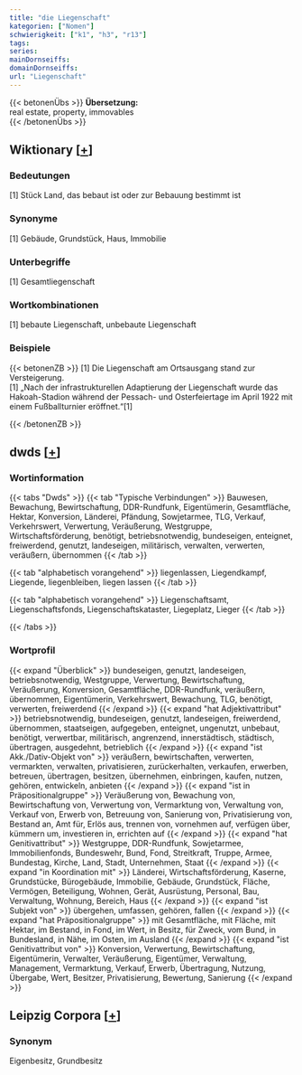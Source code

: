 ```yaml
---
title: "die Liegenschaft"
kategorien: ["Nomen"]
schwierigkeit: ["k1", "h3", "r13"]
tags:
series:
mainDornseiffs:
domainDornseiffs:
url: "Liegenschaft"
---
```


{{< betonenÜbs >}}
**Übersetzung:**  
real estate, property, immovables  
{{< /betonenÜbs >}}

## Wiktionary [[+](https://de.wiktionary.org/wiki/Liegenschaft)]

### Bedeutungen
[1] Stück Land, das bebaut ist oder zur Bebauung bestimmt ist  

### Synonyme
[1] Gebäude, Grundstück, Haus, Immobilie  

### Unterbegriffe
[1] Gesamtliegenschaft  

### Wortkombinationen
[1] bebaute Liegenschaft, unbebaute Liegenschaft  

### Beispiele
{{< betonenZB >}}
[1] Die Liegenschaft am Ortsausgang stand zur Versteigerung.  
[1] „Nach der infrastrukturellen Adaptierung der Liegenschaft wurde das Hakoah-Stadion während der Pessach- und Osterfeiertage im April 1922 mit einem Fußballturnier eröffnet.“[1]  

{{< /betonenZB >}}


## dwds [[+](https://www.dwds.de/wb/Liegenschaft)]

### Wortinformation
{{< tabs "Dwds" >}}
{{< tab "Typische Verbindungen" >}}
Bauwesen, Bewachung, Bewirtschaftung, DDR-Rundfunk, Eigentümerin, Gesamtfläche, Hektar, Konversion, Länderei, Pfändung, Sowjetarmee, TLG, Verkauf, Verkehrswert, Verwertung, Veräußerung, Westgruppe, Wirtschaftsförderung, benötigt, betriebsnotwendig, bundeseigen, enteignet, freiwerdend, genutzt, landeseigen, militärisch, verwalten, verwerten, veräußern, übernommen
{{< /tab >}}

{{< tab "alphabetisch vorangehend" >}}
liegenlassen, Liegendkampf, Liegende, liegenbleiben, liegen lassen
{{< /tab >}}

{{< tab "alphabetisch vorangehend" >}}
Liegenschaftsamt, Liegenschaftsfonds, Liegenschaftskataster, Liegeplatz, Lieger
{{< /tab >}}

{{< /tabs >}}

### Wortprofil
{{< expand "Überblick" >}} bundeseigen, genutzt, landeseigen, betriebsnotwendig, Westgruppe, Verwertung, Bewirtschaftung, Veräußerung, Konversion, Gesamtfläche, DDR-Rundfunk, veräußern, übernommen, Eigentümerin, Verkehrswert, Bewachung, TLG, benötigt, verwerten, freiwerdend {{< /expand >}}
{{< expand "hat Adjektivattribut" >}} betriebsnotwendig, bundeseigen, genutzt, landeseigen, freiwerdend, übernommen, staatseigen, aufgegeben, enteignet, ungenutzt, unbebaut, benötigt, verwertbar, militärisch, angrenzend, innerstädtisch, städtisch, übertragen, ausgedehnt, betrieblich {{< /expand >}}
{{< expand "ist Akk./Dativ-Objekt von" >}} veräußern, bewirtschaften, verwerten, vermarkten, verwalten, privatisieren, zurückerhalten, verkaufen, erwerben, betreuen, übertragen, besitzen, übernehmen, einbringen, kaufen, nutzen, gehören, entwickeln, anbieten {{< /expand >}}
{{< expand "ist in Präpositionalgruppe" >}} Veräußerung von, Bewachung von, Bewirtschaftung von, Verwertung von, Vermarktung von, Verwaltung von, Verkauf von, Erwerb von, Betreuung von, Sanierung von, Privatisierung von, Bestand an, Amt für, Erlös aus, trennen von, vornehmen auf, verfügen über, kümmern um, investieren in, errichten auf {{< /expand >}}
{{< expand "hat Genitivattribut" >}} Westgruppe, DDR-Rundfunk, Sowjetarmee, Immobilienfonds, Bundeswehr, Bund, Fond, Streitkraft, Truppe, Armee, Bundestag, Kirche, Land, Stadt, Unternehmen, Staat {{< /expand >}}
{{< expand "in Koordination mit" >}} Länderei, Wirtschaftsförderung, Kaserne, Grundstücke, Bürogebäude, Immobilie, Gebäude, Grundstück, Fläche, Vermögen, Beteiligung, Wohnen, Gerät, Ausrüstung, Personal, Bau, Verwaltung, Wohnung, Bereich, Haus {{< /expand >}}
{{< expand "ist Subjekt von" >}} übergehen, umfassen, gehören, fallen {{< /expand >}}
{{< expand "hat Präpositionalgruppe" >}} mit Gesamtfläche, mit Fläche, mit Hektar, im Bestand, in Fond, im Wert, in Besitz, für Zweck, vom Bund, in Bundesland, in Nähe, im Osten, im Ausland {{< /expand >}}
{{< expand "ist Genitivattribut von" >}} Konversion, Verwertung, Bewirtschaftung, Eigentümerin, Verwalter, Veräußerung, Eigentümer, Verwaltung, Management, Vermarktung, Verkauf, Erwerb, Übertragung, Nutzung, Übergabe, Wert, Besitzer, Privatisierung, Bewertung, Sanierung {{< /expand >}}

## Leipzig Corpora [[+](https://corpora.uni-leipzig.de/en/res?word=Liegenschaft&corpusId=deu_newscrawl-public_2018)]


### Synonym
Eigenbesitz, Grundbesitz

